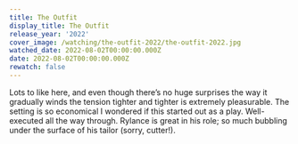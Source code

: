 ```yaml
---
title: The Outfit
display_title: The Outfit
release_year: '2022'
cover_image: /watching/the-outfit-2022/the-outfit-2022.jpg
watched_date: 2022-08-02T00:00:00.000Z
date: 2022-08-02T00:00:00.000Z
rewatch: false
---
```

Lots to like here, and even though there’s no huge surprises the way it gradually winds the tension tighter and tighter is extremely pleasurable. The setting is so economical I wondered if this started out as a play. Well-executed all the way through. Rylance is great in his role; so much bubbling under the surface of his tailor (sorry, cutter!).
